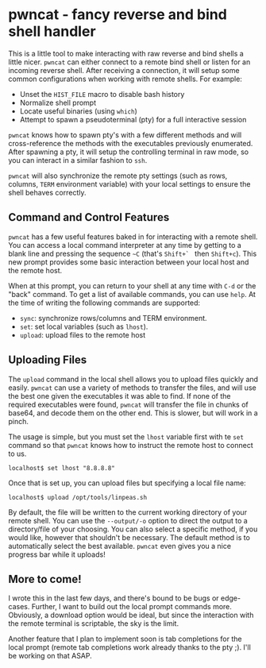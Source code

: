 # pwncat - fancy reverse and bind shell handler

This is a little tool to make interacting with raw reverse and bind shells a
little nicer. `pwncat` can either connect to a remote bind shell or listen for
an incoming reverse shell. After receiving a connection, it will setup some
common configurations when working with remote shells. For example:

- Unset the `HIST_FILE` macro to disable bash history
- Normalize shell prompt
- Locate useful binaries (using `which`)
- Attempt to spawn a pseudoterminal (pty) for a full interactive session

`pwncat` knows how to spawn pty's with a few different methods and will
cross-reference the methods with the executables previously enumerated. After
spawning a pty, it will setup the controlling terminal in raw mode, so you can
interact in a similar fashion to `ssh`. 

`pwncat` will also synchronize the remote pty settings (such as rows, columns,
`TERM` environment variable) with your local settings to ensure the shell
behaves correctly.

## Command and Control Features

`pwncat` has a few useful features baked in for interacting with a remote shell.
You can access a local command interpreter at any time by getting to a blank
line and pressing the sequence `~C` (that's ``Shift+` `` then `Shift+c`). This new
prompt provides some basic interaction between your local host and the remote
host.

When at this prompt, you can return to your shell at any time with `C-d` or the
"back" command. To get a list of available commands, you can use `help`. At the
time of writing the following commands are supported:

- `sync`: synchronize rows/columns and TERM environment.
- `set`: set local variables (such as `lhost`).
- `upload`: upload files to the remote host


## Uploading Files

The `upload` command in the local shell allows you to upload files quickly and
easily. `pwncat` can use a variety of methods to transfer the files, and will
use the best one given the executables it was able to find. If none of the
required executables were found, `pwncat` will transfer the file in chunks of
base64, and decode them on the other end. This is slower, but will work in a
pinch.

The usage is simple, but you must set the `lhost` variable first with te `set`
command so that `pwncat` knows how to instruct the remote host to connect to us.

```
localhost$ set lhost "8.8.8.8"
```

Once that is set up, you can upload files but specifying a local file name:

```
localhost$ upload /opt/tools/linpeas.sh
```

By default, the file will be written to the current working directory of your
remote shell. You can use the `--output/-o` option to direct the output to a
directory/file of your choosing. You can also select a specific method, if you
would like, however that shouldn't be necessary. The default method is to
automatically select the best available. `pwncat` even gives you a nice progress
bar while it uploads!

## More to come!

I wrote this in the last few days, and there's bound to be bugs or edge-cases.
Further, I want to build out the local prompt commands more. Obviously, a
download option would be ideal, but since the interaction with the remote
terminal is scriptable, the sky is the limit.

Another feature that I plan to implement soon is tab completions for the local
prompt (remote tab completions work already thanks to the pty ;). I'll be
working on that ASAP.
